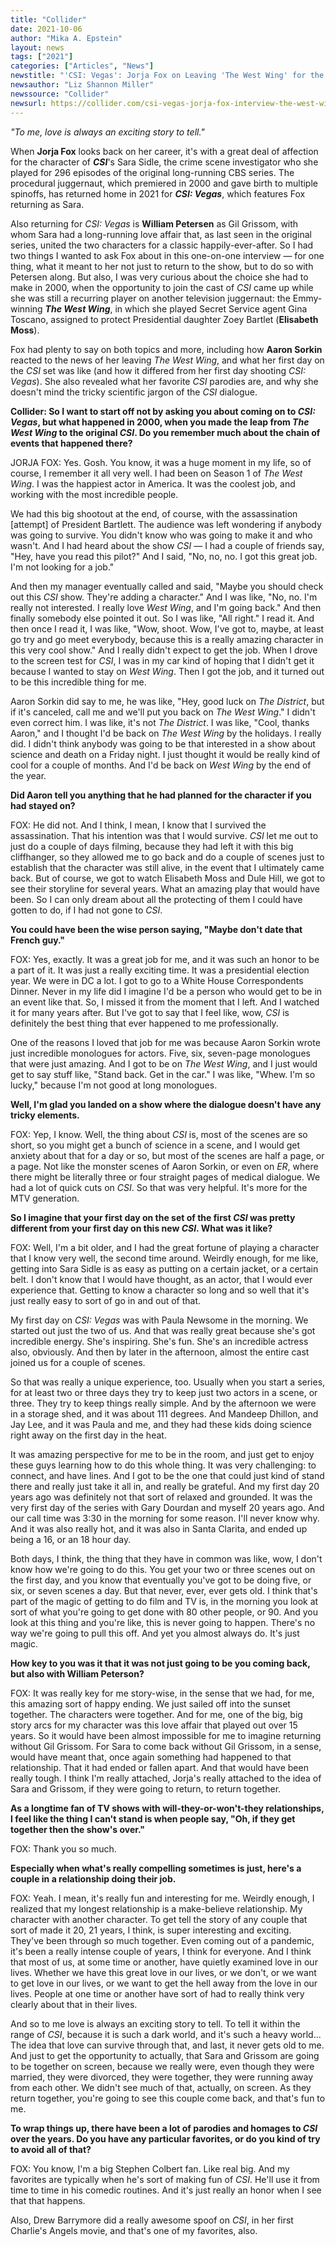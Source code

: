 ```yaml
---
title: "Collider"
date: 2021-10-06
author: "Mika A. Epstein"
layout: news
tags: ["2021"]
categories: ["Articles", "News"]
newstitle: "'CSI: Vegas': Jorja Fox on Leaving 'The West Wing' for the OG 'CSI,' and Why Sara Couldn't Come Back Without Grissom"
newsauthor: "Liz Shannon Miller"
newssource: "Collider"
newsurl: https://collider.com/csi-vegas-jorja-fox-interview-the-west-wing/
---
```


_"To me, love is always an exciting story to tell."_

When **Jorja Fox** looks back on her career, it's with a great deal of affection for the character of ***CSI***'s Sara Sidle, the crime scene investigator who she played for 296 episodes of the original long-running CBS series. The procedural juggernaut, which premiered in 2000 and gave birth to multiple spinoffs, has returned home in 2021 for ***CSI: Vegas***, which features Fox returning as Sara.

Also returning for _CSI: Vegas_ is **William Petersen** as Gil Grissom, with whom Sara had a long-running love affair that, as last seen in the original series, united the two characters for a classic happily-ever-after. So I had two things I wanted to ask Fox about in this one-on-one interview — for one thing, what it meant to her not just to return to the show, but to do so with Petersen along. But also, I was very curious about the choice she had to make in 2000, when the opportunity to join the cast of _CSI_ came up while she was still a recurring player on another television juggernaut: the Emmy-winning ***The West Wing***, in which she played Secret Service agent Gina Toscano, assigned to protect Presidential daughter Zoey Bartlet (**Elisabeth Moss**).

Fox had plenty to say on both topics and more, including how **Aaron Sorkin** reacted to the news of her leaving _The West Wing_, and what her first day on the _CSI_ set was like (and how it differed from her first day shooting _CSI: Vegas_). She also revealed what her favorite _CSI_ parodies are, and why she doesn't mind the tricky scientific jargon of the _CSI_ dialogue.

**Collider: So I want to start off not by asking you about coming on to _CSI: Vegas_, but what happened in 2000, when you made the leap from _The West Wing_ to the original _CSI_. Do you remember much about the chain of events that happened there?**

JORJA FOX: Yes. Gosh. You know, it was a huge moment in my life, so of course, I remember it all very well. I had been on Season 1 of _The West Wing_. I was the happiest actor in America. It was the coolest job, and working with the most incredible people.

We had this big shootout at the end, of course, with the assassination [attempt] of President Bartlett. The audience was left wondering if anybody was going to survive. You didn't know who was going to make it and who wasn't. And I had heard about the show _CSI_ — I had a couple of friends say, "Hey, have you read this pilot?" And I said, "No, no, no. I got this great job. I'm not looking for a job."

And then my manager eventually called and said, "Maybe you should check out this _CSI_ show. They're adding a character." And I was like, "No, no. I'm really not interested. I really love _West Wing_, and I'm going back." And then finally somebody else pointed it out. So I was like, "All right." I read it. And then once I read it, I was like, "Wow, shoot. Wow, I've got to, maybe, at least go try and go meet everybody, because this is a really amazing character in this very cool show." And I really didn't expect to get the job. When I drove to the screen test for _CSI_, I was in my car kind of hoping that I didn't get it because I wanted to stay on _West Wing_. Then I got the job, and it turned out to be this incredible thing for me.

Aaron Sorkin did say to me, he was like, "Hey, good luck on _The District_, but if it's canceled, call me and we'll put you back on _The West Wing_." I didn't even correct him. I was like, it's not _The District_. I was like, "Cool, thanks Aaron," and I thought I'd be back on _The West Wing_ by the holidays. I really did. I didn't think anybody was going to be that interested in a show about science and death on a Friday night. I just thought it would be really kind of cool for a couple of months. And I'd be back on _West Wing_ by the end of the year.

**Did Aaron tell you anything that he had planned for the character if you had stayed on?**

FOX: He did not. And I think, I mean, I know that I survived the assassination. That his intention was that I would survive. _CSI_ let me out to just do a couple of days filming, because they had left it with this big cliffhanger, so they allowed me to go back and do a couple of scenes just to establish that the character was still alive, in the event that I ultimately came back. But of course, we got to watch Elisabeth Moss and Dule Hill, we got to see their storyline for several years. What an amazing play that would have been. So I can only dream about all the protecting of them I could have gotten to do, if I had not gone to _CSI_.

**You could have been the wise person saying, "Maybe don't date that French guy."**

FOX: Yes, exactly. It was a great job for me, and it was such an honor to be a part of it. It was just a really exciting time. It was a presidential election year. We were in DC a lot. I got to go to a White House Correspondents Dinner. Never in my life did I imagine I'd be a person who would get to be in an event like that. So, I missed it from the moment that I left. And I watched it for many years after. But I've got to say that I feel like, wow, _CSI_ is definitely the best thing that ever happened to me professionally.

One of the reasons I loved that job for me was because Aaron Sorkin wrote just incredible monologues for actors. Five, six, seven-page monologues that were just amazing. And I got to be on _The West Wing_, and I just would get to say stuff like, "Stand back. Get in the car." I was like, "Whew. I'm so lucky," because I'm not good at long monologues.

**Well, I'm glad you landed on a show where the dialogue doesn't have any tricky elements.**

FOX: Yep, I know. Well, the thing about _CSI_ is, most of the scenes are so short, so you might get a bunch of science in a scene, and I would get anxiety about that for a day or so, but most of the scenes are half a page, or a page. Not like the monster scenes of Aaron Sorkin, or even on _ER_, where there might be literally three or four straight pages of medical dialogue. We had a lot of quick cuts on _CSI_. So that was very helpful. It's more for the MTV generation.

**So I imagine that your first day on the set of the first _CSI_ was pretty different from your first day on this new _CSI_. What was it like?**

FOX: Well, I'm a bit older, and I had the great fortune of playing a character that I know very well, the second time around. Weirdly enough, for me like, getting into Sara Sidle is as easy as putting on a certain jacket, or a certain belt. I don't know that I would have thought, as an actor, that I would ever experience that. Getting to know a character so long and so well that it's just really easy to sort of go in and out of that.

My first day on _CSI: Vegas_ was with Paula Newsome in the morning. We started out just the two of us. And that was really great because she's got incredible energy. She's inspiring. She's fun. She's an incredible actress also, obviously. And then by later in the afternoon, almost the entire cast joined us for a couple of scenes.

So that was really a unique experience, too. Usually when you start a series, for at least two or three days they try to keep just two actors in a scene, or three. They try to keep things really simple. And by the afternoon we were in a storage shed, and it was about 111 degrees. And Mandeep Dhillon, and Jay Lee, and it was Paula and me, and they had these kids doing science right away on the first day in the heat.

It was amazing perspective for me to be in the room, and just get to enjoy these guys learning how to do this whole thing. It was very challenging: to connect, and have lines. And I got to be the one that could just kind of stand there and really just take it all in, and really be grateful. And my first day 20 years ago was definitely not that sort of relaxed and grounded. It was the very first day of the series with Gary Dourdan and myself 20 years ago. And our call time was 3:30 in the morning for some reason. I'll never know why. And it was also really hot, and it was also in Santa Clarita, and ended up being a 16, or an 18 hour day.

Both days, I think, the thing that they have in common was like, wow, I don't know how we're going to do this. You get your two or three scenes out on the first day, and you know that eventually you've got to be doing five, or six, or seven scenes a day. But that never, ever, ever gets old. I think that's part of the magic of getting to do film and TV is, in the morning you look at sort of what you're going to get done with 80 other people, or 90. And you look at this thing and you're like, this is never going to happen. There's no way we're going to pull this off. And yet you almost always do. It's just magic.

**How key to you was it that it was not just going to be you coming back, but also with William Peterson?**

FOX: It was really key for me story-wise, in the sense that we had, for me, this amazing sort of happy ending. We just sailed off into the sunset together. The characters were together. And for me, one of the big, big story arcs for my character was this love affair that played out over 15 years. So it would have been almost impossible for me to imagine returning without Gil Grissom. For Sara to come back without Gil Grissom, in a sense, would have meant that, once again something had happened to that relationship. That it had ended or fallen apart. And that would have been really tough. I think I'm really attached, Jorja's really attached to the idea of Sara and Grissom, if they were going to return, to return together.

**As a longtime fan of TV shows with will-they-or-won't-they relationships, I feel like the thing I can't stand is when people say, "Oh, if they get together then the show's over."**

FOX: Thank you so much.

**Especially when what's really compelling sometimes is just, here's a couple in a relationship doing their job.**

FOX: Yeah. I mean, it's really fun and interesting for me. Weirdly enough, I realized that my longest relationship is a make-believe relationship. My character with another character. To get tell the story of any couple that sort of made it 20, 21 years, I think, is super interesting and exciting. They've been through so much together. Even coming out of a pandemic, it's been a really intense couple of years, I think for everyone. And I think that most of us, at some time or another, have quietly examined love in our lives. Whether we have this great love in our lives, or we don't, or we want to get love in our lives, or we want to get the hell away from the love in our lives. People at one time or another have sort of had to really think very clearly about that in their lives.

And so to me love is always an exciting story to tell. To tell it within the range of _CSI_, because it is such a dark world, and it's such a heavy world... The idea that love can survive through that, and last, it never gets old to me. And just to get the opportunity to actually, that Sara and Grissom are going to be together on screen, because we really were, even though they were married, they were divorced, they were together, they were running away from each other. We didn't see much of that, actually, on screen. As they return together, you're going to see this couple come back, and that's fun to me.

**To wrap things up, there have been a lot of parodies and homages to _CSI_ over the years. Do you have any particular favorites, or do you kind of try to avoid all of that?**

FOX: You know, I'm a big Stephen Colbert fan. Like real big. And my favorites are typically when he's sort of making fun of _CSI_. He'll use it from time to time in his comedic routines. And it's just really an honor when I see that that happens.

Also, Drew Barrymore did a really awesome spoof on _CSI_, in her first Charlie's Angels movie, and that's one of my favorites, also.
